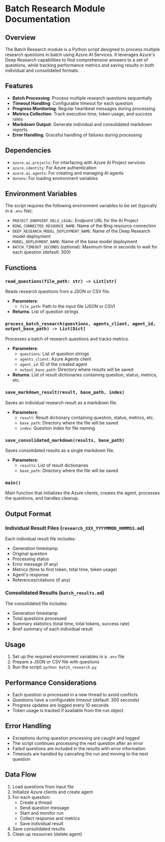 # Batch Research Module Documentation

## Overview

The Batch Research module is a Python script designed to process multiple research questions in batch using Azure AI Services. It leverages Azure's Deep Research capabilities to find comprehensive answers to a set of questions, while tracking performance metrics and saving results in both individual and consolidated formats.

## Features

- **Batch Processing**: Process multiple research questions sequentially
- **Timeout Handling**: Configurable timeout for each question
- **Progress Monitoring**: Regular heartbeat messages during processing
- **Metrics Collection**: Track execution time, token usage, and success rates
- **Markdown Output**: Generate individual and consolidated markdown reports
- **Error Handling**: Graceful handling of failures during processing

## Dependencies

- `azure.ai.projects`: For interfacing with Azure AI Project services
- `azure.identity`: For Azure authentication
- `azure.ai.agents`: For creating and managing AI agents
- `dotenv`: For loading environment variables

## Environment Variables

The script requires the following environment variables to be set (typically in a `.env` file):

- `PROJECT_ENDPOINT_RELX_LEGAL`: Endpoint URL for the AI Project
- `BING_CONNECTED_RESOURCE_NAME`: Name of the Bing resource connection
- `DEEP_RESEARCH_MODEL_DEPLOYMENT_NAME`: Name of the Deep Research model deployment
- `MODEL_DEPLOYMENT_NAME`: Name of the base model deployment
- `BATCH_TIMEOUT_SECONDS` (optional): Maximum time in seconds to wait for each question (default: 300)

## Functions

### `read_questions(file_path: str) -> List[str]`

Reads research questions from a JSON or CSV file.

- **Parameters**:
  - `file_path`: Path to the input file (JSON or CSV)
- **Returns**: List of question strings

### `process_batch_research(questions, agents_client, agent_id, output_base_path) -> List[Dict]`

Processes a batch of research questions and tracks metrics.

- **Parameters**:
  - `questions`: List of question strings
  - `agents_client`: Azure Agents client
  - `agent_id`: ID of the created agent
  - `output_base_path`: Directory where results will be saved
- **Returns**: List of result dictionaries containing question, status, metrics, etc.

### `save_markdown_result(result, base_path, index)`

Saves an individual research result as a markdown file.

- **Parameters**:
  - `result`: Result dictionary containing question, status, metrics, etc.
  - `base_path`: Directory where the file will be saved
  - `index`: Question index for file naming

### `save_consolidated_markdown(results, base_path)`

Saves consolidated results as a single markdown file.

- **Parameters**:
  - `results`: List of result dictionaries
  - `base_path`: Directory where the file will be saved

### `main()`

Main function that initializes the Azure clients, creates the agent, processes the questions, and handles cleanup.

## Output Format

### Individual Result Files (`research_XXX_YYYYMMDD_HHMMSS.md`)

Each individual result file includes:

- Generation timestamp
- Original question
- Processing status
- Error message (if any)
- Metrics (time to first token, total time, token usage)
- Agent's response
- References/citations (if any)

### Consolidated Results (`batch_results.md`)

The consolidated file includes:

- Generation timestamp
- Total questions processed
- Summary statistics (total time, total tokens, success rate)
- Brief summary of each individual result

## Usage

1. Set up the required environment variables in a `.env` file
2. Prepare a JSON or CSV file with questions
3. Run the script: `python batch_research.py`

## Performance Considerations

- Each question is processed in a new thread to avoid conflicts
- Questions have a configurable timeout (default: 300 seconds)
- Progress updates are logged every 10 seconds
- Token usage is tracked if available from the run object

## Error Handling

- Exceptions during question processing are caught and logged
- The script continues processing the next question after an error
- Failed questions are included in the results with error information
- Timeouts are handled by canceling the run and moving to the next question

## Data Flow

1. Load questions from input file
2. Initialize Azure clients and create agent
3. For each question:
   - Create a thread
   - Send question message
   - Start and monitor run
   - Collect response and metrics
   - Save individual result
4. Save consolidated results
5. Clean up resources (delete agent)
